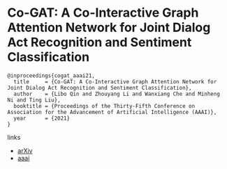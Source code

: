 # Co-GAT: A Co-Interactive Graph Attention Network for Joint Dialog Act Recognition and Sentiment Classification

```
@inproceedings{cogat_aaai21,
  title     = {Co-GAT: A Co-Interactive Graph Attention Network for Joint Dialog Act Recognition and Sentiment Classification},
  author    = {Libo Qin and Zhouyang Li and Wanxiang Che and Minheng Ni and Ting Liu},
  booktitle = {Proceedings of the Thirty-Fifth Conference on Association for the Advancement of Artificial Intelligence (AAAI)},
  year      = {2021}
}
```

links
- [arXiv](https://arxiv.org/abs/2012.13260)
- [aaai](https://www.aaai.org/AAAI21Papers/AAAI-10062.QinL.pdf)
